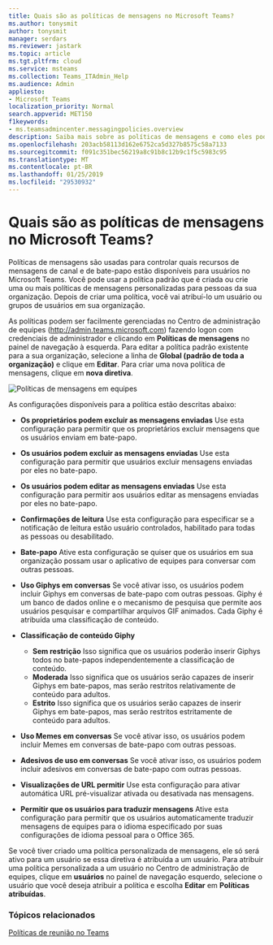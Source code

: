 ```yaml
---
title: Quais são as políticas de mensagens no Microsoft Teams?
ms.author: tonysmit
author: tonysmit
manager: serdars
ms.reviewer: jastark
ms.topic: article
ms.tgt.pltfrm: cloud
ms.service: msteams
ms.collection: Teams_ITAdmin_Help
ms.audience: Admin
appliesto:
- Microsoft Teams
localization_priority: Normal
search.appverid: MET150
f1keywords:
- ms.teamsadmincenter.messagingpolicies.overview
description: Saiba mais sobre as políticas de mensagens e como eles podem ser usados para controlar as equipes de mensagens de chat.
ms.openlocfilehash: 203acb58113d162e6752ca5d327b8575c58a7133
ms.sourcegitcommit: f091c351bec56219a8c91b8c12b9c1f5c5983c95
ms.translationtype: MT
ms.contentlocale: pt-BR
ms.lasthandoff: 01/25/2019
ms.locfileid: "29530932"
---
```

# <a name="what-are-messaging-policies-in-teams"></a>Quais são as políticas de mensagens no Microsoft Teams?

Políticas de mensagens são usadas para controlar quais recursos de mensagens de canal e de bate-papo estão disponíveis para usuários no Microsoft Teams. Você pode usar a política padrão que é criada ou crie uma ou mais políticas de mensagens personalizadas para pessoas da sua organização. Depois de criar uma política, você vai atribuí-lo um usuário ou grupos de usuários em sua organização.

As políticas podem ser facilmente gerenciadas no Centro de administração de equipes (http://admin.teams.microsoft.com) fazendo logon com credenciais de administrador e clicando em **Políticas de mensagens** no painel de navegação à esquerda. Para editar a política padrão existente para a sua organização, selecione a linha de **Global (padrão de toda a organização)** e clique em **Editar**. Para criar uma nova política de mensagens, clique em **nova diretiva**.

![Políticas de mensagens em equipes](media/messaging-policies.png)

As configurações disponíveis para a política estão descritas abaixo: 

- **Os proprietários podem excluir as mensagens enviadas**  Use esta configuração para permitir que os proprietários excluir mensagens que os usuários enviam em bate-papo.
- **Os usuários podem excluir as mensagens enviadas** Use esta configuração para permitir que usuários excluir mensagens enviadas por eles no bate-papo.
- **Os usuários podem editar as mensagens enviadas** Use esta configuração para permitir aos usuários editar as mensagens enviadas por eles no bate-papo.
- **Confirmações de leitura** Use esta configuração para especificar se a notificação de leitura estão usuário controlados, habilitado para todas as pessoas ou desabilitado.
<a name="bkchat"> </a>

- **Bate-papo**  Ative esta configuração se quiser que os usuários em sua organização possam usar o aplicativo de equipes para conversar com outras pessoas.
- **Uso Giphys em conversas**  Se você ativar isso, os usuários podem incluir Giphys em conversas de bate-papo com outras pessoas. Giphy é um banco de dados online e o mecanismo de pesquisa que permite aos usuários pesquisar e compartilhar arquivos GIF animados. Cada Giphy é atribuída uma classificação de conteúdo.
- **Classificação de conteúdo Giphy** 
    - **Sem restrição** Isso significa que os usuários poderão inserir Giphys todos no bate-papos independentemente a classificação de conteúdo.
    - **Moderada**  Isso significa que os usuários serão capazes de inserir Giphys em bate-papos, mas serão restritos relativamente de conteúdo para adultos.
    - **Estrito**  Isso significa que os usuários serão capazes de inserir Giphys em bate-papos, mas serão restritos estritamente de conteúdo para adultos.
- **Uso Memes em conversas** Se você ativar isso, os usuários podem incluir Memes em conversas de bate-papo com outras pessoas. 
- **Adesivos de uso em conversas** Se você ativar isso, os usuários podem incluir adesivos em conversas de bate-papo com outras pessoas.
- **Visualizações de URL permitir** Use esta configuração para ativar automática URL pré-visualizar ativada ou desativada nas mensagens.
- **Permitir que os usuários para traduzir mensagens** Ative esta configuração para permitir que os usuários automaticamente traduzir mensagens de equipes para o idioma especificado por suas configurações de idioma pessoal para o Office 365.

Se você tiver criado uma política personalizada de mensagens, ele só será ativo para um usuário se essa diretiva é atribuída a um usuário.  Para atribuir uma política personalizada a um usuário no Centro de administração de equipes, clique em **usuários** no painel de navegação esquerdo, selecione o usuário que você deseja atribuir a política e escolha **Editar** em **Políticas atribuídas**.

### <a name="related-topics"></a>Tópicos relacionados
[Políticas de reunião no Teams](meeting-policies-in-teams.md)